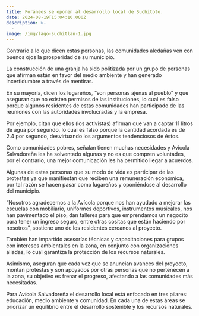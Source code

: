 ```yaml
---
title: Foráneos se oponen al desarrollo local de Suchitoto.
date: 2024-08-19T15:04:10.000Z
description: >-
  -
image: /img/lago-suchitlan-1.jpg
---
```


Contrario a lo que dicen estas personas, las comunidades aledañas ven con buenos ojos la prosperidad de su municipio.

La construcción de una granja ha sido politizada por un grupo de personas que afirman están en favor del medio ambiente y han generado incertidumbre a través de mentiras.

En su mayoría, dicen los lugareños, “son personas ajenas al pueblo” y que aseguran que no existen permisos de las instituciones, lo cual es falso porque algunos residentes de estas comunidades han participado de las reuniones con las autoridades involucradas y la empresa.

Por ejemplo, citan que ellos (los activistas) afirman que van a captar 11 litros de agua por segundo, lo cual es falso porque la cantidad acordada es de 2.4 por segundo, desvirtuando los argumentos tendenciosos de éstos.

Como comunidades pobres, señalan tienen muchas necesidades y Avícola Salvadoreña les ha solventado algunas y no es que compren voluntades, por el contrario, una mejor comunicación les ha permitido llegar a acuerdos.

Algunas de estas personas que su modo de vida es participar de las protestas ya que manifiestan que reciben una remuneración económica, por tal razón se hacen pasar como lugareños y oponiéndose al desarrollo del municipio.

“Nosotros agradecemos a la Avícola porque nos han ayudado a mejorar las escuelas con mobiliario, uniformes deportivos, instrumentos musicales, nos han pavimentado el piso, dan talleres para que emprendamos un negocito para tener un ingreso seguro, entre otras cositas que están haciendo por nosotros”, sostiene uno de los residentes cercanos al proyecto.

También han impartido asesorías técnicas y capacitaciones para grupos con intereses ambientales en la zona, en conjunto con organizaciones aliadas, lo cual garantiza la protección de los recursos naturales.

Asimismo, aseguran que cada vez que se anuncian avances del proyecto, montan protestas y son apoyados por otras personas que no pertenecen a la zona, su objetivo es frenar el progreso, afectando a las comunidades más necesitadas.

Para Avícola Salvadoreña el desarrollo local está enfocado en tres pilares: educación, medio ambiente y comunidad. En cada una de estas áreas se priorizar un equilibrio entre el desarrollo sostenible y los recursos naturales.

